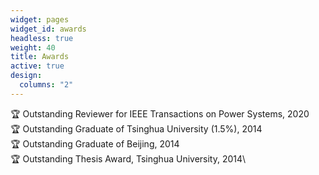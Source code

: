 ```yaml
---
widget: pages
widget_id: awards
headless: true
weight: 40
title: Awards
active: true
design:
  columns: "2"
---
```

:trophy: Outstanding Reviewer for IEEE Transactions on Power Systems, 2020\
:trophy: Outstanding Graduate of Tsinghua University (1.5%), 2014\
:trophy: Outstanding Graduate of Beijing, 2014\
:trophy: Outstanding Thesis Award, Tsinghua University, 2014\
